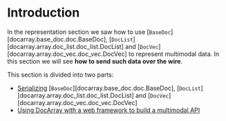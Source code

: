# Introduction

In the representation section we saw how to use [`BaseDoc`][docarray.base_doc.doc.BaseDoc], [`DocList`][docarray.array.doc_list.doc_list.DocList] and [`DocVec`][docarray.array.doc_vec.doc_vec.DocVec]
to represent multimodal data. In this section we will see **how to send such data over the wire**.

This section is divided into two parts:

- [Serializing](./serialization.md) [`BaseDoc`][docarray.base_doc.doc.BaseDoc], [`DocList`][docarray.array.doc_list.doc_list.DocList] and [`DocVec`][docarray.array.doc_vec.doc_vec.DocVec]
- [Using DocArray with a web framework to build a multimodal API](./api/jina.md)
